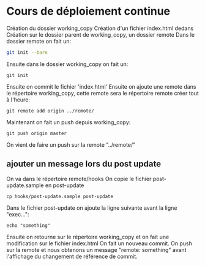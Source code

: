 # Cours de déploiement continue
Création du dossier working_copy
Création d'un fichier index.html dedans
Création sur le dossier parent de working_copy, un dossier remote
Dans le dossier remote on fait un:
```sh
git init --bare
```
Ensuite dans le dossier working_copy on fait un:
```
git init
```
Ensuite on commit le fichier 'index.html'
Ensuite on ajoute une remote dans le répertoire working_copy, cette remote sera le répertoire remote créer tout à l'heure:
```
git remote add origin ../remote/
```
Maintenant on fait un push depuis working_copy:
```
git push origin master
```
On vient de faire un push sur la remote "../remote/"

## ajouter un message lors du post update

On va dans le répertoire remote/hooks
On copie le fichier post-update.sample en post-update
```
cp hooks/post-update.sample post-update
```
Dans le fichier post-update on ajoute la ligne suivante avant la ligne "exec...":
```
echo "something"
```
Ensuite on retourne sur le répertoire working_copy et on fait une modification sur le fichier index.html
On fait un nouveau commit.
On push sur la remote et nous obtenons un message "remote: something" avant l'affichage du changement de référence de commit.
